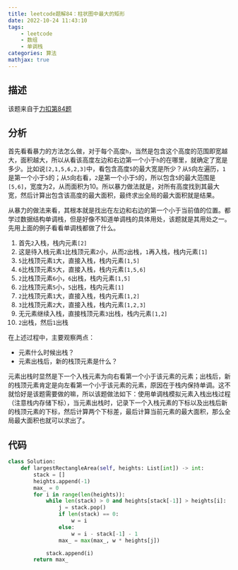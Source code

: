 ```yaml
---
title: leetcode题解84：柱状图中最大的矩形
date: 2022-10-24 11:43:10
tags:
    - leetcode
    - 数组
    - 单调栈
categories: 算法
mathjax: true
---
```


## 描述

该题来自于[力扣第84题](https://leetcode.cn/problems/largest-rectangle-in-histogram/)

## 分析

首先看看暴力的方法怎么做，对于每个高度`h`，当然是包含这个高度的范围即宽越大，面积越大，所以从看该高度左边和右边第一个小于`h`的在哪里，就确定了宽是多少。比如说`[2,1,5,6,2,3]`中，看包含高度`5`的最大宽是所少？从`5`向左遍历，`1`是第一个小于`5`的；从`5`向右看，`2`是第一个小于`5`的，所以包含`5`的最大范围是`[5,6]`，宽度为2，从而面积为10。所以暴力做法就是，对所有高度找到其最大宽，然后计算出包含该高度的最大面积，最终求出全局的最大面积就是结果。

从暴力的做法来看，其根本就是找出在左边和右边的第一个小于当前值的位置。都学过数据结构单调栈，但是好像不知道单调栈的具体用处，该题就是其用处之一。先用上面的例子看看单调栈都做了什么。

1. 首先`2`入栈，栈内元素`[2]`
2. 这是待入栈元素`1`比栈顶元素`2`小，从而`2`出栈，`1`再入栈，栈内元素`[1]`
3. `5`比栈顶元素`1`大，直接入栈，栈内元素`[1,5]`
4. `6`比栈顶元素`5`大，直接入栈，栈内元素`[1,5,6]`
5. `2`比栈顶元素`6`小，`6`出栈，栈内元素`[1,5]`
6. `2`比栈顶元素`5`小，`5`出栈，栈内元素`[1]`
7. `2`比栈顶元素`1`大，直接入栈，栈内元素`[1,2]`
8. `3`比栈顶元素`2`大，直接入栈，栈内元素`[1,2,3]`
9. 无元素继续入栈，直接栈顶元素`3`出栈，栈内元素`[1,2]`
10. `2`出栈，然后`1`出栈

在上述过程中，主要观察两点：
* 元素什么时候出栈？
* 元素出栈后，新的栈顶元素是什么？

元素出栈时显然是下一个入栈元素为向右看第一个小于该元素的元素；出栈后，新的栈顶元素肯定是向左看第一个小于该元素的元素，原因在于栈内保持单调。这不就恰好是该题需要做的嘛，所以该题做法如下：使用单调栈模拟元素入栈出栈过程（注意栈内存储下标），当元素出栈时，记录下一个入栈元素的下标以及出栈后新的栈顶元素的下标，然后计算两个下标差，最后计算当前元素的最大面积，那么全局最大面积也就可以求出了。

## 代码

```python
class Solution:
    def largestRectangleArea(self, heights: List[int]) -> int:
        stack = []
        heights.append(-1)
        max_ = 0
        for i in range(len(heights)):
            while len(stack) > 0 and heights[stack[-1]] > heights[i]:
                j = stack.pop()
                if len(stack) == 0:
                    w = i
                else:
                    w = i - stack[-1] - 1
                max_ = max(max_, w * heights[j])

            stack.append(i)
        return max_
```